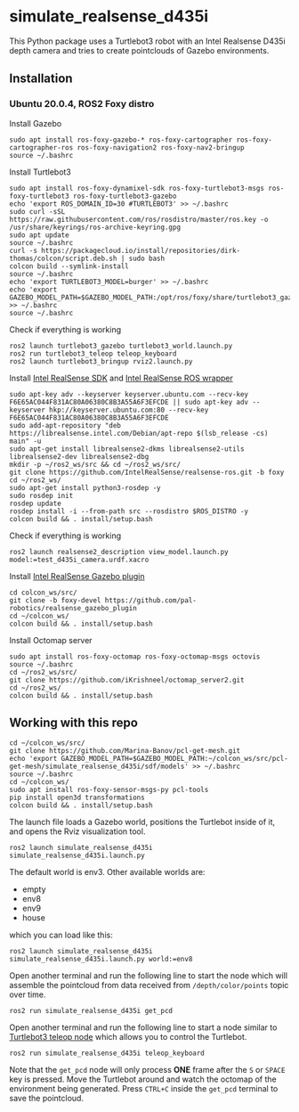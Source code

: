# simulate_realsense_d435i
This Python package uses a Turtlebot3 robot with an Intel Realsense D435i depth camera and tries to create pointclouds of Gazebo environments.

## Installation
### Ubuntu 20.0.4, ROS2 Foxy distro
Install Gazebo
```
sudo apt install ros-foxy-gazebo-* ros-foxy-cartographer ros-foxy-cartographer-ros ros-foxy-navigation2 ros-foxy-nav2-bringup
source ~/.bashrc
```

Install Turtlebot3
```
sudo apt install ros-foxy-dynamixel-sdk ros-foxy-turtlebot3-msgs ros-foxy-turtlebot3 ros-foxy-turtlebot3-gazebo
echo 'export ROS_DOMAIN_ID=30 #TURTLEBOT3' >> ~/.bashrc
sudo curl -sSL https://raw.githubusercontent.com/ros/rosdistro/master/ros.key -o /usr/share/keyrings/ros-archive-keyring.gpg
sudo apt update
source ~/.bashrc 
curl -s https://packagecloud.io/install/repositories/dirk-thomas/colcon/script.deb.sh | sudo bash
colcon build --symlink-install
source ~/.bashrc
echo 'export TURTLEBOT3_MODEL=burger' >> ~/.bashrc
echo 'export GAZEBO_MODEL_PATH=$GAZEBO_MODEL_PATH:/opt/ros/foxy/share/turtlebot3_gazebo/models' >> ~/.bashrc
source ~/.bashrc 
```

Check if everything is working
```
ros2 launch turtlebot3_gazebo turtlebot3_world.launch.py
ros2 run turtlebot3_teleop teleop_keyboard 
ros2 launch turtlebot3_bringup rviz2.launch.py
```

Install [Intel RealSense SDK](https://github.com/IntelRealSense/librealsense) and [Intel RealSense ROS wrapper](https://github.com/IntelRealSense/realsense-ros)
```
sudo apt-key adv --keyserver keyserver.ubuntu.com --recv-key F6E65AC044F831AC80A06380C8B3A55A6F3EFCDE || sudo apt-key adv --keyserver hkp://keyserver.ubuntu.com:80 --recv-key F6E65AC044F831AC80A06380C8B3A55A6F3EFCDE
sudo add-apt-repository "deb https://librealsense.intel.com/Debian/apt-repo $(lsb_release -cs) main" -u
sudo apt-get install librealsense2-dkms librealsense2-utils librealsense2-dev librealsense2-dbg
mkdir -p ~/ros2_ws/src && cd ~/ros2_ws/src/
git clone https://github.com/IntelRealSense/realsense-ros.git -b foxy
cd ~/ros2_ws/
sudo apt-get install python3-rosdep -y
sudo rosdep init
rosdep update
rosdep install -i --from-path src --rosdistro $ROS_DISTRO -y
colcon build && . install/setup.bash
```

Check if everything is working
```
ros2 launch realsense2_description view_model.launch.py model:=test_d435i_camera.urdf.xacro
```

Install [Intel RealSense Gazebo plugin](https://github.com/pal-robotics/realsense_gazebo_plugin)
```
cd colcon_ws/src/
git clone -b foxy-devel https://github.com/pal-robotics/realsense_gazebo_plugin
cd ~/colcon_ws/
colcon build && . install/setup.bash
```

Install Octomap server
```
sudo apt install ros-foxy-octomap ros-foxy-octomap-msgs octovis
source ~/.bashrc
cd ~/ros2_ws/src/
git clone https://github.com/iKrishneel/octomap_server2.git
cd ~/ros2_ws/
colcon build && . install/setup.bash
```

## Working with this repo
```
cd ~/colcon_ws/src/
git clone https://github.com/Marina-Banov/pcl-get-mesh.git
echo 'export GAZEBO_MODEL_PATH=$GAZEBO_MODEL_PATH:~/colcon_ws/src/pcl-get-mesh/simulate_realsense_d435i/sdf/models' >> ~/.bashrc
source ~/.bashrc
cd ~/colcon_ws/
sudo apt install ros-foxy-sensor-msgs-py pcl-tools
pip install open3d transformations
colcon build && . install/setup.bash
```

The launch file loads a Gazebo world, positions the Turtlebot inside of it, and opens the Rviz visualization tool.
```
ros2 launch simulate_realsense_d435i simulate_realsense_d435i.launch.py
```
The default world is env3. Other available worlds are:
- empty
- env8
- env9
- house

which you can load like this:
```
ros2 launch simulate_realsense_d435i simulate_realsense_d435i.launch.py world:=env8
```

Open another terminal and run the following line to start the node which will assemble the pointcloud from data received from `/depth/color/points` topic over time.
```
ros2 run simulate_realsense_d435i get_pcd
```

Open another terminal and run the following line to start a node similar to [Turtlebot3 teleop node](https://github.com/ROBOTIS-GIT/turtlebot3/blob/foxy-devel/turtlebot3_teleop/turtlebot3_teleop/script/teleop_keyboard.py) which allows you to control the Turtlebot.
```
ros2 run simulate_realsense_d435i teleop_keyboard
```
Note that the `get_pcd` node will only process **ONE** frame after the `S` or `SPACE` key is pressed. Move the Turtlebot around and watch the octomap of the environment being generated. Press `CTRL+C` inside the `get_pcd` terminal to save the pointcloud.
